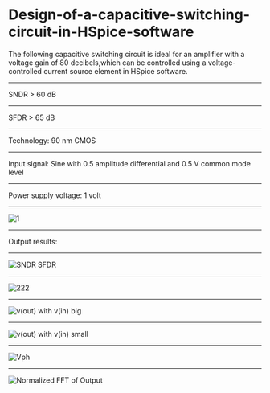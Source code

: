 # Design-of-a-capacitive-switching-circuit-in-HSpice-software
The following capacitive switching circuit is ideal for an amplifier with a voltage gain of 80 decibels,which can be controlled using a voltage-controlled current source element in HSpice software.
_____________
SNDR > 60 dB
_____________
SFDR > 65 dB
_____________
Technology: 90 nm CMOS
_____________
Input signal: Sine with 0.5 amplitude differential and 0.5 V common mode level 
_____________
Power supply voltage: 1 volt
____________________________________________________________________________________________
![1](https://user-images.githubusercontent.com/72104345/164894905-c4415845-b407-43b3-87b5-2e208fe4c2d0.JPG)
_____________________________________________________________________________________________
Output results:
______________
![SNDR   SFDR](https://user-images.githubusercontent.com/72104345/164895235-59ee8b94-3015-4c53-ac6b-b063bd404dd2.JPG)
_______________________
![222](https://user-images.githubusercontent.com/72104345/164895133-e8025e50-76b8-4fff-80af-9de2c9eaa89e.JPG)
_______________________
![v(out) with v(in) big](https://user-images.githubusercontent.com/72104345/164895145-2549d67c-d6c5-48fa-ba50-230884d5a8f9.JPG)
_______________________
![v(out) with v(in) small](https://user-images.githubusercontent.com/72104345/164895147-37a59ba4-dcd1-49a3-8f52-8c742cf419e7.JPG)
_______________________
![Vph](https://user-images.githubusercontent.com/72104345/164895155-6a114ec4-705f-44c9-9182-84490426db73.JPG)
_______________________
![Normalized FFT of Output](https://user-images.githubusercontent.com/72104345/164895160-5d6cd1b5-9a72-460a-99cc-70003269fa48.jpg)
